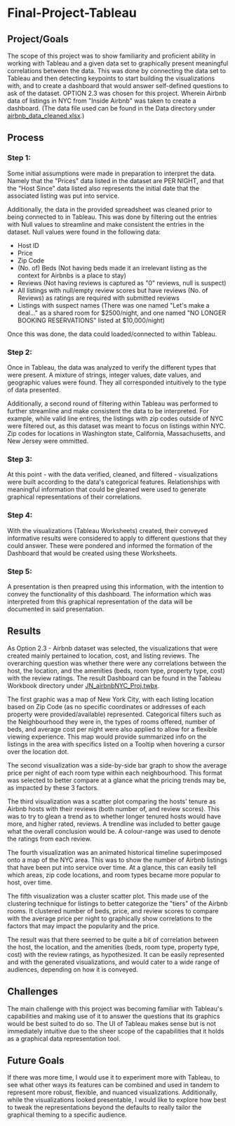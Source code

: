 # Final-Project-Tableau

## Project/Goals
The scope of this project was to show familiarity and proficient ability in working with Tableau and a given data set to graphically present meaningful correlations between the data. This was done by connecting the data set to Tableau and then detecting keypoints to start building the visualizations with, and to create a dashboard that would answer self-defined questions to ask of the dataset. OPTION 2.3 was chosen for this project. Wherein Airbnb data of listings in NYC from "Inside Airbnb" was taken to create a dashboard. (The data file used can be found in the Data directory under [airbnb_data_cleaned.xlsx]().)

## Process
### Step 1:
Some initial assumptions were made in preparation to interpret the data. Namely that the "Prices" data listed in the dataset are PER NIGHT, and that the "Host Since" data listed also represents the initial date that the associated listing was put into service.

Additionally, the data in the provided spreadsheet was cleaned prior to being connected to in Tableau. This was done by filtering out the entries with Null values to streamline and make consistent the entries in the dataset. Null values were found in the following data:
-   Host ID
-   Price
-   Zip Code
-   (No. of) Beds (Not having beds made it an irrelevant listing as the context for Airbnbs is a place to stay)
-   Reviews (Not having reviews is captured as "0" reviews, null is suspect)
-   All listings with null/empty review scores but have reviews (No. of Reviews) as ratings are required with submitted reviews
-   Listings with suspect names (There was one named "Let's make a deal..." as a shared room for $2500/night, and one named "NO LONGER BOOKING RESERVATIONS" listed at $10,000/night)

Once this was done, the data could loaded/connected to within Tableau.

### Step 2:
Once in Tableau, the data was analyzed to verify the different types that were present. A mixture of strings, integer values, date values, and geographic values were found. They all corresponded intuitively to the type of data presented.

Additionally, a second round of filtering within Tableau was performed to further streamline and make consistent the data to be interpreted. For example, while valid line entires, the listings with zip codes outside of NYC were filtered out, as this dataset was meant to focus on listings within NYC. Zip codes for locations in Washington state, California, Massachusetts, and New Jersey were ommitted.

### Step 3:
At this point - with the data verified, cleaned, and filtered - visualizations were built according to the data's categorical features. Relationships with meaningful information that could be gleaned were used to generate graphical representations of their correlations.

### Step 4:
With the visualizations (Tableau Worksheets) created, their conveyed informative results were considered to apply to different questions that they could answer. These were pondered and informed the formation of the Dashboard that would be created using these Worksheets.

### Step 5:
A presentation is then preapred using this information, with the intention to convey the functionality of this dashboard. The information which was interpreted from this graphical representation of the data will be documented in said presentation.

## Results
As Option 2.3 - Airbnb dataset was selected, the visualizations that were created mainly pertained to location, cost, and listing reviews. The overarching question was whether there were any correlations between the host, the location, and the amenities (beds, room type, property type, cost) with the review ratings. The result Dashboard can be found in the Tableau Workbook directory under [JN_airbnbNYC_Proj.twbx]().

The first graphic was a map of New York City, with each listing location based on Zip Code (as no specific coordinates or addresses of each property were provided/available) represented. Categorical filters such as the Neighbourhood they were in, the types of rooms offered, number of beds, and average cost per night were also applied to allow for a flexible viewing experience. This map would provide summarized info on the listings in the area with specifics listed on a Tooltip when hovering a cursor over the location dot.

The second visualization was a side-by-side bar graph to show the average price per night of each room type within each neighbourhood. This format was selected to better compare at a glance what the pricing trends may be, as impacted by these 3 factors.

The third visualization was a scatter plot comparing the hosts' tenure as Airbnb hosts with their reviews (both number of, and review scores). This was to try to glean a trend as to whether longer tenured hosts would have more, and higher rated, reviews. A trendline was included to better gauge what the overall conclusion would be. A colour-range was used to denote the ratings from each review.

The fourth visualization was an animated historical timeline superimposed onto a map of the NYC area. This was to show the number of Airbnb listings that have been put into service over time. At a glance, this can easily tell which areas, zip code locations, and room types became more popular to host, over time.

The fifth visualization was a cluster scatter plot. This made use of the clustering technique for listings to better categorize the "tiers" of the Airbnb rooms. It clustered number of beds, price, and review scores to compare with the average price per night to graphically show correlations to the factors that may impact the popularity and the price.

The result was that there seemed to be quite a bit of correlation between the host, the location, and the amenities (beds, room type, property type, cost) with the review ratings, as hypothesized. It can be easily represented and with the generated visualizations, and would cater to a wide range of audiences, depending on how it is conveyed.

## Challenges 
The main challenge with this project was becoming familiar with Tableau's capabilities and making use of it to answer the questions that its graphics would be best suited to do so. The UI of Tableau makes sense but is not immediately intuitive due to the sheer scope of the capabilities that it holds as a graphical data representation tool.

## Future Goals
If there was more time, I would use it to experiment more with Tableau, to see what other ways its features can be combined and used in tandem to represent more robust, flexible, and nuanced visualizations. Additionally, while the visualizations looked presentable, I would like to explore how best to tweak the representations beyond the defaults to really tailor the graphical theming to a specific audience.
